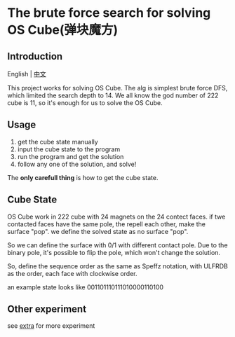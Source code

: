 # The brute force search for solving OS Cube(弹块魔方)

## Introduction

English | [中文](README.zh.md)

This project works for solving OS Cube. The alg is simplest brute force DFS, which limited the search depth to 14.
We all know the god number of 222 cube is 11, so it's enough for us to solve the OS Cube.

## Usage

1. get the cube state manually
2. input the cube state to the program
3. run the program and get the solution
4. follow any one of the solution, and solve!

The **only carefull thing** is how to get the cube state.

## Cube State

OS Cube work in 222 cube with 24 magnets on the 24 contect faces.
if twe contacted faces have the same pole, the repell each other, make the surface "pop".
we define the solved state as no surface "pop".


So we can define the surface with 0/1 with different contact pole.
Due to the binary pole, it's possible to flip the pole, which won't change the solution.


So, define the sequence order as the same as Speffz notation, 
with ULFRDB as the order, each face with clockwise order.

an example state looks like 001101110111010000110100

## Other experiment

see [extra](extra.md) for more experiment